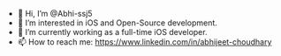 - 👋 Hi, I’m @Abhi-ssj5
- 👀 I’m interested in iOS and Open-Source development.
- 🌱 I’m currently working as a full-time iOS developer.
- 📫 How to reach me: https://www.linkedin.com/in/abhijeet-choudhary

<!---
Abhi-ssj5/Abhi-ssj5 is a ✨ special ✨ repository because its `README.md` (this file) appears on your GitHub profile.
You can click the Preview link to take a look at your changes.
--->
